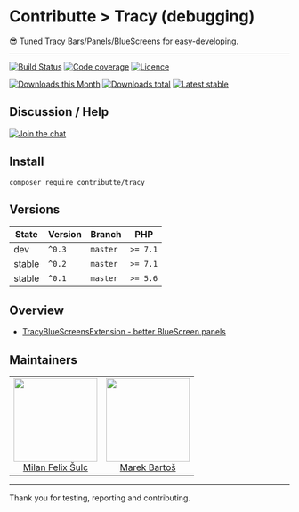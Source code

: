 # Contributte > Tracy (debugging)

:sunglasses: Tuned Tracy Bars/Panels/BlueScreens for easy-developing.

-----

[![Build Status](https://img.shields.io/travis/contributte/tracy.svg?style=flat-square)](https://travis-ci.org/contributte/tracy)
[![Code coverage](https://img.shields.io/coveralls/contributte/tracy.svg?style=flat-square)](https://coveralls.io/r/contributte/tracy)
[![Licence](https://img.shields.io/packagist/l/contributte/tracy.svg?style=flat-square)](https://packagist.org/packages/contributte/tracy)

[![Downloads this Month](https://img.shields.io/packagist/dm/contributte/tracy.svg?style=flat-square)](https://packagist.org/packages/contributte/tracy)
[![Downloads total](https://img.shields.io/packagist/dt/contributte/tracy.svg?style=flat-square)](https://packagist.org/packages/contributte/tracy)
[![Latest stable](https://img.shields.io/packagist/v/contrisbutte/tracy.svg?style=flat-square)](https://packagist.org/packages/contributte/tracy)

## Discussion / Help

[![Join the chat](https://img.shields.io/gitter/room/contributte/contributte.svg?style=flat-square)](http://bit.ly/ctteg)

## Install

```
composer require contributte/tracy
```

## Versions

| State       | Version | Branch   | PHP      |
|-------------|---------|----------|----------|
| dev         | `^0.3`  | `master` | `>= 7.1` |
| stable      | `^0.2`  | `master` | `>= 7.1` |
| stable      | `^0.1`  | `master` | `>= 5.6` |

## Overview

- [TracyBlueScreensExtension - better BlueScreen panels](https://github.com/contributte/tracy/blob/master/.docs/README.md#tracybluescreensextension)

## Maintainers

<table>
  <tbody>
    <tr>
      <td align="center">
        <a href="https://github.com/f3l1x">
            <img width="150" height="150" src="https://avatars2.githubusercontent.com/u/538058?v=3&s=150">
        </a>
        </br>
        <a href="https://github.com/f3l1x">Milan Felix Šulc</a>
      </td>
      <td align="center">
        <a href="https://github.com/mabar">
            <img width="150" height="150" src="https://avatars0.githubusercontent.com/u/20974277?s=400&v=4">
        </a>
        </br>
        <a href="https://github.com/mabar">Marek Bartoš</a>
      </td>
    </tr>
  <tbody>
</table>

---

Thank you for testing, reporting and contributing.
